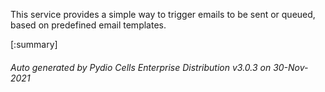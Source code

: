 






This service provides a simple way to trigger emails to be sent or queued, based on predefined email templates.

[:summary]

###### Auto generated by Pydio Cells Enterprise Distribution v3.0.3 on 30-Nov-2021
